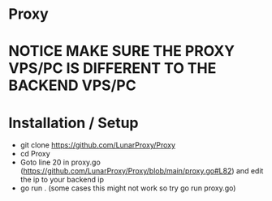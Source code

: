 # Proxy

# NOTICE MAKE SURE THE PROXY VPS/PC IS DIFFERENT TO THE BACKEND VPS/PC

# Installation / Setup
- git clone https://github.com/LunarProxy/Proxy
- cd Proxy
- Goto line 20 in proxy.go (https://github.com/LunarProxy/Proxy/blob/main/proxy.go#L82) and edit the ip to your backend ip
- go run . (some cases this might not work so try go run proxy.go)
